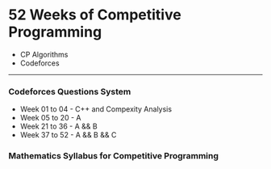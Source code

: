 # 52 Weeks of Competitive Programming

- CP Algorithms
- Codeforces

---

### Codeforces Questions System

- Week 01 to 04 - C++ and Compexity Analysis
- Week 05 to 20 - A
- Week 21 to 36 - A && B
- Week 37 to 52 - A && B && C 

### Mathematics Syllabus for Competitive Programming 
